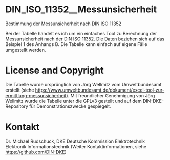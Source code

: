 # DIN_ISO_11352__Messunsicherheit
Bestimmung der Messunsicherheit nach DIN ISO 11352

Bei der Tabelle handelt es ich um ein einfaches Tool zu Berechnung der Messunsicherheit nach der DIN ISO 11352. Die Daten beziehen sich auf das Beispiel 1 des Anhangs B.  Die Tabelle kann einfach auf eigene Fälle umgestellt werden.

# License and Copyright
Die Tabelle wurde ursprünglich von Jörg Wellmitz vom Umweltbundesamt erstellt (siehe https://www.umweltbundesamt.de/dokument/excel-tool-zur-ermittlung-messunsicherheit).  Mit freundlicher Genehmigung von Jörg Wellmitz wurde die Tabelle unter die GPLv3 gestellt und auf dem DIN-DKE-Repository für Demonstrationszwecke gespiegelt.

# Kontakt

Dr. Michael Rudschuck, DKE  Deutsche Kommission Elektrotechnik Elektronik Informationstechnik
(Weiter Kontaktinformationen, siehe https://github.com/DIN-DKE)


